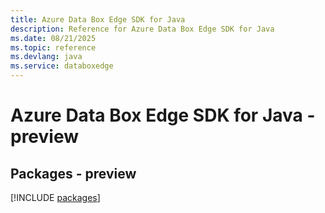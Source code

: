 ```yaml
---
title: Azure Data Box Edge SDK for Java
description: Reference for Azure Data Box Edge SDK for Java
ms.date: 08/21/2025
ms.topic: reference
ms.devlang: java
ms.service: databoxedge
---
```

# Azure Data Box Edge SDK for Java - preview
## Packages - preview
[!INCLUDE [packages](data-box-edge-index.md)]